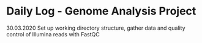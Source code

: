 # Daily Log - Genome Analysis Project

30.03.2020  Set up working directory structure, gather data and quality control of Illumina reads with FastQC
